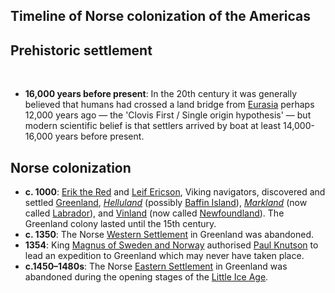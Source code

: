 <h2> Timeline of Norse colonization of the Americas</h2>

<h2><span id="Prehistoric_settlement" class="mw-headline">Prehistoric settlement</span></h2>
<div class="thumb tright">&nbsp;</div>
<ul>
<li><strong>16,000 years before present</strong>: In the 20th century it was generally believed that humans had crossed a land bridge from&nbsp;<a title="Eurasia" href="https://en.wikipedia.org/wiki/Eurasia">Eurasia</a>&nbsp;perhaps 12,000 years ago &mdash; the 'Clovis First / Single origin hypothesis' &mdash; but modern scientific belief is that settlers arrived by boat at least 14,000-16,000 years before present.</li>
</ul>
<h2><span id="Norse_colonization" class="mw-headline">Norse colonization</span></h2>
<ul>
<li><strong>c. 1000</strong>:&nbsp;<a title="Erik the Red" href="https://en.wikipedia.org/wiki/Erik_the_Red">Erik the Red</a>&nbsp;and&nbsp;<a class="mw-redirect" title="Leif Ericson" href="https://en.wikipedia.org/wiki/Leif_Ericson">Leif Ericson</a>, Viking navigators, discovered and settled&nbsp;<a title="Greenland" href="https://en.wikipedia.org/wiki/Greenland">Greenland</a>,&nbsp;<em><a title="Helluland" href="https://en.wikipedia.org/wiki/Helluland">Helluland</a></em>&nbsp;(possibly&nbsp;<a title="Baffin Island" href="https://en.wikipedia.org/wiki/Baffin_Island">Baffin Island</a>),&nbsp;<em><a title="Markland" href="https://en.wikipedia.org/wiki/Markland">Markland</a></em>&nbsp;(now called&nbsp;<a title="Labrador" href="https://en.wikipedia.org/wiki/Labrador">Labrador</a>), and&nbsp;<a title="Vinland" href="https://en.wikipedia.org/wiki/Vinland">Vinland</a>&nbsp;(now called&nbsp;<a title="Newfoundland (island)" href="https://en.wikipedia.org/wiki/Newfoundland_(island)">Newfoundland</a>). The Greenland colony lasted until the 15th century.</li>
<li><strong>c. 1350</strong>: The Norse&nbsp;<a title="History of Greenland" href="https://en.wikipedia.org/wiki/History_of_Greenland#Norse_settlement">Western Settlement</a>&nbsp;in Greenland was abandoned.</li>
<li><strong>1354</strong>: King&nbsp;<a title="Magnus IV of Sweden" href="https://en.wikipedia.org/wiki/Magnus_IV_of_Sweden">Magnus of Sweden and Norway</a>&nbsp;authorised&nbsp;<a title="Paul Knutson" href="https://en.wikipedia.org/wiki/Paul_Knutson">Paul Knutson</a>&nbsp;to lead an expedition to Greenland which may never have taken place.</li>
<li><strong>c.1450&ndash;1480s</strong>:&nbsp;The Norse&nbsp;<a title="History of Greenland" href="https://en.wikipedia.org/wiki/History_of_Greenland#Norse_settlement">Eastern Settlement</a>&nbsp;in Greenland was abandoned during the opening stages of the&nbsp;<a title="Little Ice Age" href="https://en.wikipedia.org/wiki/Little_Ice_Age#Northern_Hemisphere">Little Ice Age</a>.</li>
</ul>
